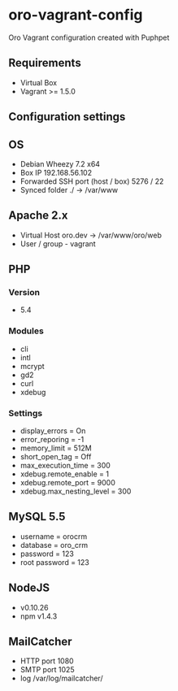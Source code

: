 oro-vagrant-config
==================

Oro Vagrant configuration created with Puphpet

Requirements
--
- Virtual Box
- Vagrant >= 1.5.0

Configuration settings
--
## OS
- Debian Wheezy 7.2 x64
- Box IP 192.168.56.102
- Forwarded SSH port (host / box) 5276 / 22
- Synced folder ./ -> /var/www

## Apache 2.x
- Virtual Host oro.dev -> /var/www/oro/web
- User / group - vagrant

## PHP

### Version
- 5.4

### Modules
- cli
- intl
- mcrypt
- gd2
- curl
- xdebug

### Settings

- display_errors = On
- error_reporing = -1
- memory_limit = 512M
- short_open_tag = Off
- max_execution_time = 300
- xdebug.remote_enable = 1
- xdebug.remote_port = 9000
- xdebug.max_nesting_level = 300

## MySQL 5.5
- username = orocrm
- database = oro_crm
- password = 123
- root password = 123

## NodeJS
- v0.10.26
- npm v1.4.3

## MailCatcher
- HTTP port 1080
- SMTP port 1025
- log /var/log/mailcatcher/
